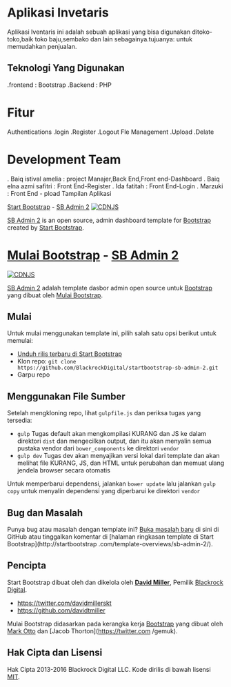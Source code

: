 # Aplikasi Invetaris 
  Aplikasi Iventaris ini adalah sebuah aplikasi yang bisa digunakan ditoko-toko,baik toko baju,sembako dan lain sebagainya.tujuanya: untuk memudahkan penjualan.
  

## Teknologi Yang Digunakan
  .frontend : Bootstrap
  .Backend  : PHP
# Fitur
Authentications
  .login
  .Register
  .Logout
Fle Management
  .Upload
  .Delate
# Development Team
 . Baiq istival amelia : project Manajer,Back End,Front end-Dashboard
 . Baiq elna azmi safitri : Front End-Register
 . Ida fatitah : Front End-Login
 . Marzuki : Front End - pload
Tampilan Aplikasi

[Start Bootstrap](http://startbootstrap.com/) - [SB Admin 2](http://startbootstrap.com/template-overviews/sb-admin-2/)
[![CDNJS](https://img.shields.io/cdnjs/v/startbootstrap-sb-admin-2.svg)](https://cdnjs.com/libraries/startbootstrap-sb-admin-2)

[SB Admin 2](http://startbootstrap.com/template-overviews/sb-admin-2/) is an open source, admin dashboard template for [Bootstrap](http://getbootstrap.com/) created by [Start Bootstrap](http://startbootstrap.com/).

# [Mulai Bootstrap](http://startbootstrap.com/) - [SB Admin 2](http://startbootstrap.com/template-overviews/sb-admin-2/)
[![CDNJS](https://img.shields.io/cdnjs/v/startbootstrap-sb-admin-2.svg)](https://cdnjs.com/libraries/startbootstrap-sb-admin-2)

[SB Admin 2](http://startbootstrap.com/template-overviews/sb-admin-2/) adalah template dasbor admin open source untuk [Bootstrap](http://getbootstrap.com/) yang dibuat oleh [ Mulai Bootstrap](http://startbootstrap.com/).

## Mulai

Untuk mulai menggunakan template ini, pilih salah satu opsi berikut untuk memulai:
* [Unduh rilis terbaru di Start Bootstrap](http://startbootstrap.com/template-overviews/sb-admin-2/)
* Klon repo: `git clone https://github.com/BlackrockDigital/startbootstrap-sb-admin-2.git`
* Garpu repo

## Menggunakan File Sumber

Setelah mengkloning repo, lihat `gulpfile.js` dan periksa tugas yang tersedia:
* `gulp` Tugas default akan mengkompilasi KURANG dan JS ke dalam direktori `dist` dan mengecilkan output, dan itu akan menyalin semua pustaka vendor dari `bower_components` ke direktori `vendor`
* `gulp dev` Tugas dev akan menyajikan versi lokal dari template dan akan melihat file KURANG, JS, dan HTML untuk perubahan dan memuat ulang jendela browser secara otomatis

Untuk memperbarui dependensi, jalankan `bower update` lalu jalankan `gulp copy` untuk menyalin dependensi yang diperbarui ke direktori `vendor`

## Bug dan Masalah

Punya bug atau masalah dengan template ini? [Buka masalah baru](https://github.com/BlackrockDigital/startbootstrap-sb-admin-2/issues) di sini di GitHub atau tinggalkan komentar di [halaman ringkasan template di Start Bootstrap](http://startbootstrap .com/template-overviews/sb-admin-2/).

## Pencipta

Start Bootstrap dibuat oleh dan dikelola oleh **[David Miller](http://davidmiller.io/)**, Pemilik [Blackrock Digital](http://blackrockdigital.io/).

* https://twitter.com/davidmillerskt
* https://github.com/davidtmiller

Mulai Bootstrap didasarkan pada kerangka kerja [Bootstrap](http://getbootstrap.com/) yang dibuat oleh [Mark Otto](https://twitter.com/mdo) dan [Jacob Thorton](https://twitter.com /gemuk).

## Hak Cipta dan Lisensi

Hak Cipta 2013-2016 Blackrock Digital LLC. Kode dirilis di bawah lisensi [MIT](https://github.com/BlackrockDigital/startbootstrap-sb-admin-2/blob/gh-pages/LICENSE).
